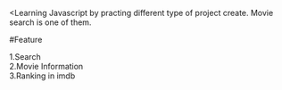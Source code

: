 <Learning Javascript by practing different type of project create. Movie search is one of them.<br>
          
#Feature<br>
          
1.Search<br>
2.Movie Information<br>
3.Ranking in imdb<br>          









